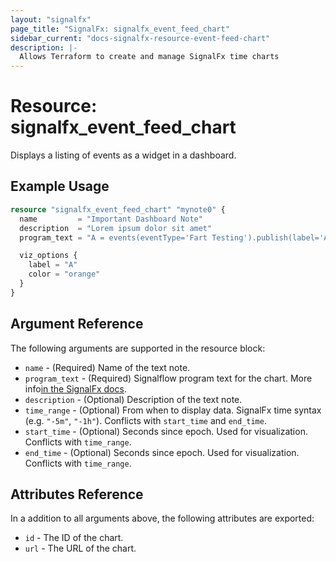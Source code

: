 ```yaml
---
layout: "signalfx"
page_title: "SignalFx: signalfx_event_feed_chart"
sidebar_current: "docs-signalfx-resource-event-feed-chart"
description: |-
  Allows Terraform to create and manage SignalFx time charts
---
```


# Resource: signalfx_event_feed_chart

Displays a listing of events as a widget in a dashboard.

## Example Usage

```tf
resource "signalfx_event_feed_chart" "mynote0" {
  name         = "Important Dashboard Note"
  description  = "Lorem ipsum dolor sit amet"
  program_text = "A = events(eventType='Fart Testing').publish(label='A')"

  viz_options {
    label = "A"
    color = "orange"
  }
}
```

## Argument Reference

The following arguments are supported in the resource block:

* `name` - (Required) Name of the text note.
* `program_text` - (Required) Signalflow program text for the chart. More info[in the SignalFx docs](https://developers.signalfx.com/signalflow_analytics/signalflow_overview.html#_signalflow_programming_language).
* `description` - (Optional) Description of the text note.
* `time_range` - (Optional) From when to display data. SignalFx time syntax (e.g. `"-5m"`, `"-1h"`). Conflicts with `start_time` and `end_time`.
* `start_time` - (Optional) Seconds since epoch. Used for visualization. Conflicts with `time_range`.
* `end_time` - (Optional) Seconds since epoch. Used for visualization. Conflicts with `time_range`.

## Attributes Reference

In a addition to all arguments above, the following attributes are exported:

* `id` - The ID of the chart.
* `url` - The URL of the chart.
